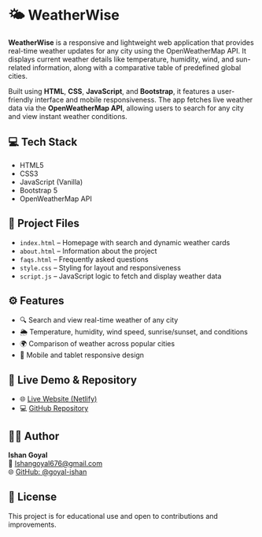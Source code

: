 # 🌤️ WeatherWise

**WeatherWise** is a responsive and lightweight web application that provides real-time weather updates for any city using the OpenWeatherMap API. It displays current weather details like temperature, humidity, wind, and sun-related information, along with a comparative table of predefined global cities.

Built using **HTML**, **CSS**, **JavaScript**, and **Bootstrap**, it features a user-friendly interface and mobile responsiveness. The app fetches live weather data via the **OpenWeatherMap API**, allowing users to search for any city and view instant weather conditions.

## 💻 Tech Stack
- HTML5
- CSS3
- JavaScript (Vanilla)
- Bootstrap 5
- OpenWeatherMap API

## 📁 Project Files
- `index.html` – Homepage with search and dynamic weather cards
- `about.html` – Information about the project
- `faqs.html` – Frequently asked questions
- `style.css` – Styling for layout and responsiveness
- `script.js` – JavaScript logic to fetch and display weather data

## ⚙️ Features
- 🔍 Search and view real-time weather of any city
- 🌦 Temperature, humidity, wind speed, sunrise/sunset, and conditions
- 🌍 Comparison of weather across popular cities
- 📱 Mobile and tablet responsive design

## 🔗 Live Demo & Repository
- 🌐 [Live Website (Netlify)](https://astonishing-panda-f79def.netlify.app/)
- 💻 [GitHub Repository](https://github.com/goyal-ishan/Project1)

## 👨‍💻 Author
**Ishan Goyal**  
📧 Ishangoyal676@gmail.com  
🌐 [GitHub: @goyal-ishan](https://github.com/goyal-ishan)

## 📄 License
This project is for educational use and open to contributions and improvements.

